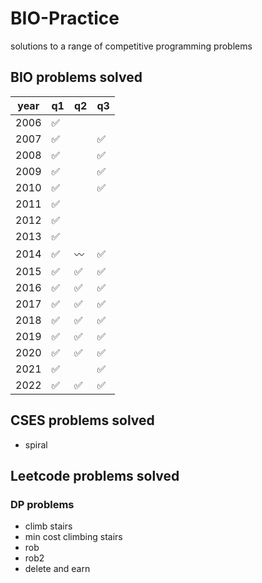 # BIO-Practice
solutions to a range of competitive programming problems

## BIO problems solved
| year 	| q1 	| q2 	| q3 	|
|------	|----	|----	|----	|
| 2006 	| ✅   	|    	| 	|
| 2007 	| ✅   	|    	| ✅	|
| 2008 	| ✅   	|    	| ✅ 	|
| 2009 	| ✅  	|    	| ✅  	|
| 2010 	| ✅ 	|     | ✅  	|
| 2011 	|  ✅  	|    	|    	|
| 2012 	|  ✅  	|    	|    	|
| 2013 	|  ✅  	|    	|    	|
| 2014 	|  ✅  	| 〰️  	| ✅  	|
| 2015 	|  ✅  	| ✅   	| ✅ 	|
| 2016 	|  ✅  	| ✅   	|  ✅  	|
| 2017 	| ✅  |   ✅ 	| ✅  	|
| 2018 	| ✅  |  ✅  	| ✅  	|
| 2019 	| ✅  | ✅  	| ✅  	|
| 2020 	| ✅  | ✅  	| ✅   	|
| 2021 	| ✅ 	|    	| ✅  	|
| 2022 	| ✅  	| ✅ 	| ✅  	|

## CSES problems solved 
- spiral

## Leetcode problems solved
### DP problems
 - climb stairs
 - min cost climbing stairs
 - rob
 - rob2
 - delete and earn
